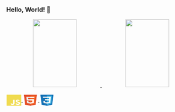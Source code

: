 ### Hello, World! 👋

<div align="center">
  <a href="https://github.com/bSatierf">
  <img width="48%" height="180em" src="https://github-readme-stats.vercel.app/api?username=bSatierf&show_icons=true&theme=outrun&include_all_commits=true&count_private=true&include_all_commits=true"/>
  <img width="48%" height="180em" src="https://github-readme-stats.vercel.app/api/top-langs/?username=bSatierf&layout=compact&langs_count=7&theme=outrun"/>
</div>
  
<div style="display: inline_block"><br>
  <img align="center" alt="Satierf-Js" height="30" width="40" src="https://raw.githubusercontent.com/devicons/devicon/master/icons/javascript/javascript-plain.svg">
  <img align="center" alt="Satierf-HTML" height="30" width="40" src="https://raw.githubusercontent.com/devicons/devicon/master/icons/html5/html5-original.svg">
  <img align="center" alt="Satierf-CSS" height="30" width="40" src="https://raw.githubusercontent.com/devicons/devicon/master/icons/css3/css3-original.svg">
</div>
